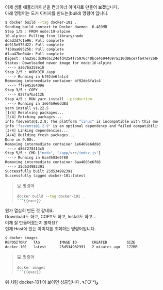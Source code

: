이제 샘플 애플리케이션을 컨테이너 이미지로 만들어 보겠습니다.  
아래 명령어는 도커 이미지를 만드는(build) 명령어 입니다.

```bash
$ docker build --tag docker-101 .
Sending build context to Docker daemon  6.489MB
Step 1/5 : FROM node:10-alpine
10-alpine: Pulling from library/node
ddad3d7c1e96: Pull complete
de915e575d22: Pull complete
7150aa69525b: Pull complete
d7aa47be044e: Pull complete
Digest: sha256:dc98dac24efd4254f75976c40bce46944697a110d06ce7fa47e7268470cf2e28
Status: Downloaded newer image for node:10-alpine
 ---> aa67ba258e18
Step 2/5 : WORKDIR /app
 ---> Running in bf92de6fa1c4
Removing intermediate container bf92de6fa1c4
 ---> ff7e4526409e
Step 3/5 : COPY . .
 ---> 027fa7ba112b
Step 4/5 : RUN yarn install --production
 ---> Running in 1e6469e6dd8d
yarn install v1.22.5
[1/4] Resolving packages...
[2/4] Fetching packages...
info fsevents@1.2.9: The platform "linux" is incompatible with this module.
info "fsevents@1.2.9" is an optional dependency and failed compatibility check. Excluding it from installation.
[3/4] Linking dependencies...
[4/4] Building fresh packages...
Done in 9.08s.
Removing intermediate container 1e6469e6dd8d
 ---> d86f278413c5
Step 5/5 : CMD ["node", "/app/src/index.js"]
 ---> Running in 6aa4603e6f88
Removing intermediate container 6aa4603e6f88
 ---> 25d534982391
Successfully built 25d534982391
Successfully tagged docker-101:latest
```

> 💻 명령어
>```bash
>docker build --tag docker-101 .
>```{{exec}}

뭔가 열심히 만든 것 같네요.  
Download도 하고, COPY도 하고, Install도 하고...  
​
이제 잘 만들어졌는지 볼까요?  
현재 Host에 있는 이미지를 조회하는 명령어입니다.  

```bash
$ docker images
REPOSITORY   TAG         IMAGE ID       CREATED         SIZE
docker-101   latest      25d534982391   2 minutes ago   172MB
```

> 💻 명령어
>```bash
>docker images
>```{{exec}}

위 처럼 docker-101 이 보이면 성공입니다. ٩(ˊᗜˋ*)و